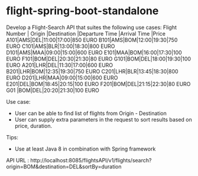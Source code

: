 # flight-spring-boot-standalone

Develop a Flight-Search API that suites the following  use cases:
Flight Number | Origin |Destination |Departure Time |Arrival Time |Price
A101|AMS|DEL|11:00|17:00|850 EURO
B101|AMS|BOM|12:00|19:30|750 EURO
C101|AMS|BLR|13:00|18:30|800 EURO
D101|AMS|MAA|09:00|15:00|600 EURO
E101|MAA|BOM|16:00|17:30|100 EURO
F101|BOM|DEL|20:30|21:30|80 EURO
G101|BOM|DEL|18:00|19:30|100 EURO
A201|LHR|DEL|11:30|17:00|600 EURO
B201|LHR|BOM|12:35|19:30|750 EURO
C201|LHR|BLR|13:45|18:30|800 EURO
D201|LHR|MAA|09:00|15:00|600 EURO
E201|DEL|BOM|18:45|20:15|100 EURO
F201|BOM|DEL|21:15|22:30|80 EURO
G01 |BOM|DEL|20:20|21:30|100 EURO

Use case: 
- User can be able to find list of flights from Origin - Destination
- User can supply extra parameters in the request to sort results based on price, duration.

Tips:
 - Use at least Java 8 in combination with Spring framework

API URL : 
http://localhost:8085/flightsAPI/v1/flights/search?origin=BOM&destination=DEL&sortBy=duration
